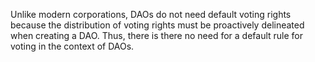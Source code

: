 
Unlike modern corporations, DAOs do not need default voting rights
because the distribution of voting rights must be proactively delineated
when creating a DAO. Thus, there is there no need for a default rule for
voting in the context of DAOs.

### 

